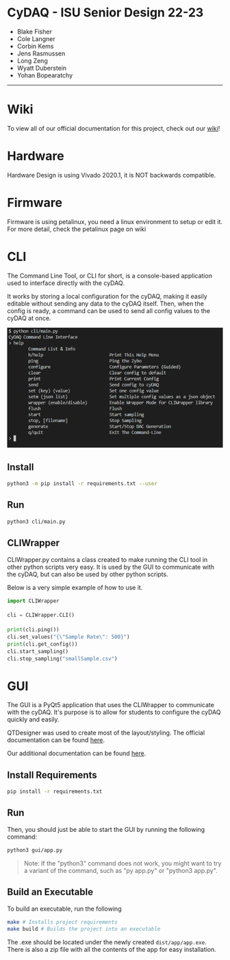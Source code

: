 # CyDAQ - ISU Senior Design 22-23
- Blake Fisher
- Cole Langner
- Corbin Kems
- Jens Rasmussen
- Long Zeng
- Wyatt Duberstein
- Yohan Bopearatchy
---

# Wiki
To view all of our official documentation for this project, check out our [wiki](https://git.ece.iastate.edu/sd/sdmay23-47/-/wikis/home)!

# Hardware
Hardware Design is using Vivado 2020.1, it is NOT backwards compatible.

# Firmware
Firmware is using petalinux, you need a linux environment to setup or edit it. For more detail, check the petalinux page on wiki

# CLI
The Command Line Tool, or CLI for short, is a console-based application used to interface directly with the cyDAQ. 

It works by storing a local configuration for the cyDAQ, making it easily editable without sending any data to the cyDAQ itself. Then, when the config is ready, a command can be used to send all config values to the cyDAQ at once.  

![CLI Help Menu](images/CLI_Example.png)

## Install
```bash
python3 -m pip install -r requirements.txt --user
```

## Run
```bash
python3 cli/main.py
```

## CLIWrapper
CLIWrapper.py contains a class created to make running the CLI tool in other python scripts very easy. It is used by the GUI to communicate with the cyDAQ, but can also be used by other python scripts. 

Below is a very simple example of how to use it. 
```python
import CLIWrapper

cli = CLIWrapper.CLI()

print(cli.ping())
cli.set_values("{\"Sample Rate\": 500}")
print(cli.get_config())
cli.start_sampling()
cli.stop_sampling("smallSample.csv")
```

# GUI
The GUI is a PyQt5 application that uses the CLIWrapper to communicate with the cyDAQ. It's purpose is to allow for students to configure the cyDAQ quickly and easily. 

QTDesigner was used to create most of the layout/styling. The official documentation can be found [here](https://doc.qt.io/qt-5/qtdesigner-manual.html). 

Our additional documentation can be found [here](https://git.ece.iastate.edu/sd/sdmay23-47/-/wikis/GUI).

## Install Requirements
```bash
pip install -r requirements.txt
```

## Run
Then, you should just be able to start the GUI by running the following command:
```bash
python3 gui/app.py
```

> Note: If the "python3" command does not work, you might want to try a variant of the command, such as "py app.py" or "python3 app.py".

## Build an Executable
To build an executable, run the following

```bash
make # Installs project requirements
make build # Builds the project into an executable
```

The .exe should be located under the newly created ```dist/app/app.exe```. 
There is also a zip file with all the contents of the app for easy installation.




